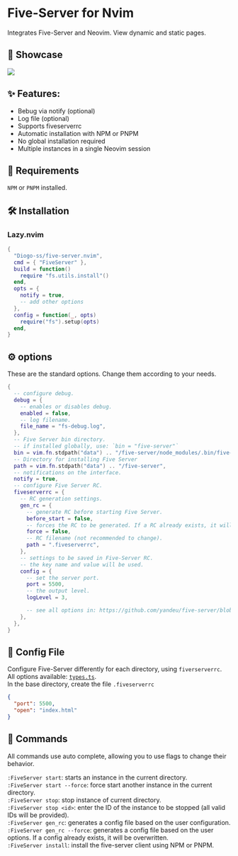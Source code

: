 # Five-Server for Nvim

Integrates Five-Server and Neovim. View dynamic and static pages.

## 🚀 Showcase

<img src="https://i.ibb.co/SXBQdmG/14dadc49-f7db-4e57-8560-e0c6a2935d2b.gif" border="0">

## ✨ Features:

- Bebug via notify (optional)
- Log file (optional)
- Supports fiveserverrc
- Automatic installation with NPM or PNPM
- No global installation required
- Multiple instances in a single Neovim session

## 🎯 Requirements

`NPM` or `PNPM` installed.

## 🛠 Installation

### Lazy.nvim

```lua
{
  "Diogo-ss/five-server.nvim",
  cmd = { "FiveServer" },
  build = function()
    require "fs.utils.install"()
  end,
  opts = {
    notify = true,
    -- add other options
  },
  config = function(_, opts)
    require("fs").setup(opts)
  end,
}
```

## ⚙ options

These are the standard options. Change them according to your needs.

```lua
{
  -- configure debug.
  debug = {
    -- enables or disables debug.
    enabled = false,
    -- log filename.
    file_name = "fs-debug.log",
  },
  -- Five Server bin directory.
  -- if installed globally, use: `bin = "five-server"`
  bin = vim.fn.stdpath("data") .. "/five-server/node_modules/.bin/five-server",
  -- Directory for installing Five Server
  path = vim.fn.stdpath("data") .. "/five-server",
  -- notifications on the interface.
  notify = true,
  -- configure Five Server RC.
  fiveserverrc = {
    -- RC generation settings.
    gen_rc = {
      -- generate RC before starting Five Server.
      before_start = false,
      -- forces the RC to be generated. If a RC already exists, it will be overwritten.
      force = false,
      -- RC filename (not recommended to change).
      path = ".fiveserverrc",
    },
    -- settings to be saved in Five-Server RC.
    -- the key name and value will be used.
    config = {
      -- set the server port.
      port = 5500,
      -- the output level.
      logLevel = 3,

      -- see all options in: https://github.com/yandeu/five-server/blob/main/src/types.ts
    },
  },
}
```

## 🔧 Config File

Configure Five-Server differently for each directory, using `fiverserverrc`. All options available: [`types.ts`](https://github.com/yandeu/five-server/blob/main/src/types.ts). </br>
In the base directory, create the file `.fiveserverrc`

```json
{
  "port": 5500,
  "open": "index.html"
}
```

## 🎨 Commands

All commands use auto complete, allowing you to use flags to change their behavior. </br>

`:FiveServer start`: starts an instance in the current directory. </br>
`:FiveServer start --force`: force start another instance in the current directory. </br>
`:FiveServer stop`: stop instance of current directory. </br>
`:FiveServer stop <id>`: enter the ID of the instance to be stopped (all valid IDs will be provided). </br>
`:FiveServer gen_rc`: generates a config file based on the user configuration. </br>
`:FiveServer gen_rc --force`: generates a config file based on the user options. If a config already exists, it will be overwritten. </br>
`:FiveServer install`: install the five-server client using NPM or PNPM.
